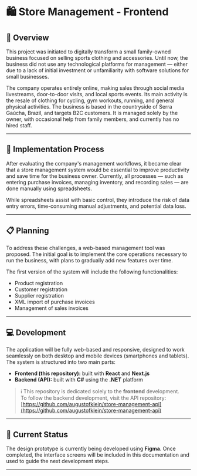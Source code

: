 # 🛍️ Store Management - Frontend

## 📌 Overview

This project was initiated to digitally transform a small family-owned business focused on selling sports clothing and accessories. Until now, the business did not use any technological platforms for management — either due to a lack of initial investment or unfamiliarity with software solutions for small businesses.

The company operates entirely online, making sales through social media livestreams, door-to-door visits, and local sports events. Its main activity is the resale of clothing for cycling, gym workouts, running, and general physical activities. The business is based in the countryside of Serra Gaúcha, Brazil, and targets B2C customers. It is managed solely by the owner, with occasional help from family members, and currently has no hired staff.

---

## 🔄 Implementation Process

After evaluating the company's management workflows, it became clear that a store management system would be essential to improve productivity and save time for the business owner. Currently, all processes — such as entering purchase invoices, managing inventory, and recording sales — are done manually using spreadsheets.

While spreadsheets assist with basic control, they introduce the risk of data entry errors, time-consuming manual adjustments, and potential data loss.

---

## 📋 Planning

To address these challenges, a web-based management tool was proposed. The initial goal is to implement the core operations necessary to run the business, with plans to gradually add new features over time.

The first version of the system will include the following functionalities:

- Product registration  
- Customer registration  
- Supplier registration  
- XML import of purchase invoices  
- Management of sales invoices  

---

## 💻 Development

The application will be fully web-based and responsive, designed to work seamlessly on both desktop and mobile devices (smartphones and tablets). The system is structured into two main parts:

- **Frontend (this repository):** built with **React** and **Next.js**  
- **Backend (API):** built with **C#** using the **.NET** platform  

> ℹ️ This repository is dedicated solely to the **frontend** development.  
> To follow the backend development, visit the API repository:  
> [https://github.com/augustofklein/store-management-api](https://github.com/augustofklein/store-management-api)

---

## 🚧 Current Status

The design prototype is currently being developed using **Figma**. Once completed, the interface screens will be included in this documentation and used to guide the next development steps.

---
